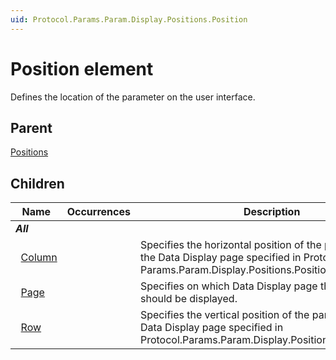 ```yaml
---
uid: Protocol.Params.Param.Display.Positions.Position
---
```


# Position element

Defines the location of the parameter on the user interface.

## Parent

[Positions](xref:Protocol.Params.Param.Display.Positions)

## Children

|Name|Occurrences|Description|
|--- |--- |--- |
|***All***|||
|&nbsp;&nbsp;[Column](xref:Protocol.Params.Param.Display.Positions.Position.Column)||Specifies the horizontal position of the parameter on the Data Display page specified in Protocol. Params.Param.Display.Positions.Position.Page.|
|&nbsp;&nbsp;[Page](xref:Protocol.Params.Param.Display.Positions.Position.Page)||Specifies on which Data Display page the parameter should be displayed.|
|&nbsp;&nbsp;[Row](xref:Protocol.Params.Param.Display.Positions.Position.Row)||Specifies the vertical position of the parameter on the Data Display page specified in Protocol.Params.Param.Display.Positions.Position.Page.|
